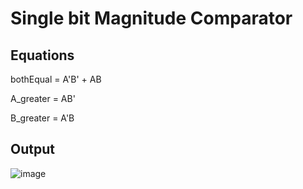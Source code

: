 # Single bit Magnitude Comparator

## Equations

bothEqual = A'B' + AB

A_greater = AB'

B_greater = A'B

## Output

![image](https://user-images.githubusercontent.com/61982410/139024464-9974f42c-0540-4626-9cd9-2137f5af7684.png)
